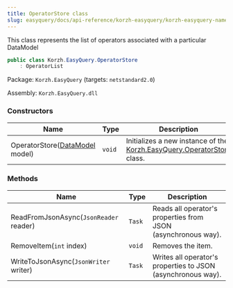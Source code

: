 ```yaml
---
title: OperatorStore class
slug: easyquery/docs/api-reference/korzh-easyquery/korzh-easyquery-namespace/operatorstore-class
---
```



This class represents the list of operators associated with a particular DataModel
```csharp
public class Korzh.EasyQuery.OperatorStore
    : OperatorList

```
Package: `Korzh.EasyQuery` (targets: `netstandard2.0`)

Assembly: `Korzh.EasyQuery.dll`

### Constructors

| Name | Type | Description | 
| --- | --- | --- | 
| OperatorStore([DataModel](/api-reference/korzh-easyquery/korzh-easyquery-namespace/datamodel-class) model) | `void` | Initializes a new instance of the [Korzh.EasyQuery.OperatorStore](/api-reference/korzh-easyquery/korzh-easyquery-namespace/operatorstore-class) class. | 


### Methods

| Name | Type | Description | 
| --- | --- | --- | 
| ReadFromJsonAsync(`JsonReader` reader) | `Task` | Reads all operator's properties from JSON (asynchronous way). | 
| RemoveItem(`int` index) | `void` | Removes the item. | 
| WriteToJsonAsync(`JsonWriter` writer) | `Task` | Writes all operator's properties to JSON (asynchronous way). |
